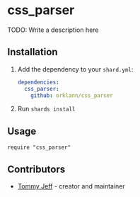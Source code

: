 # css_parser

TODO: Write a description here

## Installation

1. Add the dependency to your `shard.yml`:

   ```yaml
   dependencies:
     css_parser:
       github: orklann/css_parser
   ```

2. Run `shards install`

## Usage

```crystal
require "css_parser"
```

## Contributors

- [Tommy Jeff](https://github.com/orklann) - creator and maintainer

